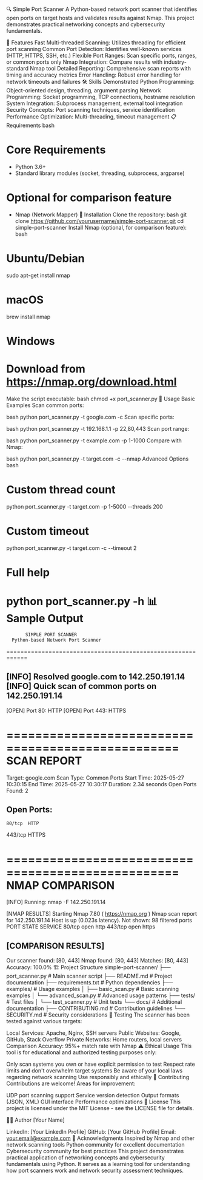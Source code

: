 🔍 Simple Port Scanner
A Python-based network port scanner that identifies open ports on target hosts and validates results against Nmap. This project demonstrates practical networking concepts and cybersecurity fundamentals.

🚀 Features
Fast Multi-threaded Scanning: Utilizes threading for efficient port scanning
Common Port Detection: Identifies well-known services (HTTP, HTTPS, SSH, etc.)
Flexible Port Ranges: Scan specific ports, ranges, or common ports only
Nmap Integration: Compare results with industry-standard Nmap tool
Detailed Reporting: Comprehensive scan reports with timing and accuracy metrics
Error Handling: Robust error handling for network timeouts and failures
🛠️ Skills Demonstrated
Python Programming: Object-oriented design, threading, argument parsing
Network Programming: Socket programming, TCP connections, hostname resolution
System Integration: Subprocess management, external tool integration
Security Concepts: Port scanning techniques, service identification
Performance Optimization: Multi-threading, timeout management
📋 Requirements
bash
# Core Requirements
- Python 3.6+
- Standard library modules (socket, threading, subprocess, argparse)

# Optional for comparison feature
- Nmap (Network Mapper)
🔧 Installation
Clone the repository:
bash
git clone https://github.com/yourusername/simple-port-scanner.git
cd simple-port-scanner
Install Nmap (optional, for comparison feature):
bash
# Ubuntu/Debian
sudo apt-get install nmap

# macOS
brew install nmap

# Windows
# Download from https://nmap.org/download.html
Make the script executable:
bash
chmod +x port_scanner.py
🚀 Usage
Basic Examples
Scan common ports:

bash
python port_scanner.py -t google.com -c
Scan specific ports:

bash
python port_scanner.py -t 192.168.1.1 -p 22,80,443
Scan port range:

bash
python port_scanner.py -t example.com -p 1-1000
Compare with Nmap:

bash
python port_scanner.py -t target.com -c --nmap
Advanced Options
bash
# Custom thread count
python port_scanner.py -t target.com -p 1-5000 --threads 200

# Custom timeout
python port_scanner.py -t target.com -c --timeout 2

# Full help
python port_scanner.py -h
📊 Sample Output
============================================================
           SIMPLE PORT SCANNER
      Python-based Network Port Scanner
============================================================

[INFO] Resolved google.com to 142.250.191.14
[INFO] Quick scan of common ports on 142.250.191.14
--------------------------------------------------
[OPEN] Port 80: HTTP
[OPEN] Port 443: HTTPS

==================================================
SCAN REPORT
==================================================
Target: google.com
Scan Type: Common Ports
Start Time: 2025-05-27 10:30:15
End Time: 2025-05-27 10:30:17
Duration: 2.34 seconds
Open Ports Found: 2

Open Ports:
--------------------
    80/tcp  HTTP
   443/tcp  HTTPS

==================================================
NMAP COMPARISON
==================================================
[INFO] Running: nmap -F 142.250.191.14

[NMAP RESULTS]
Starting Nmap 7.80 ( https://nmap.org )
Nmap scan report for 142.250.191.14
Host is up (0.023s latency).
Not shown: 98 filtered ports
PORT    STATE SERVICE
80/tcp  open  http
443/tcp open  https

[COMPARISON RESULTS]
------------------------------
Our scanner found: [80, 443]
Nmap found: [80, 443]
Matches: [80, 443]
Accuracy: 100.0%
🏗️ Project Structure
simple-port-scanner/
├── port_scanner.py          # Main scanner script
├── README.md               # Project documentation
├── requirements.txt        # Python dependencies
├── examples/              # Usage examples
│   ├── basic_scan.py      # Basic scanning examples
│   └── advanced_scan.py   # Advanced usage patterns
├── tests/                 # Test files
│   └── test_scanner.py    # Unit tests
└── docs/                  # Additional documentation
    ├── CONTRIBUTING.md    # Contribution guidelines
    └── SECURITY.md        # Security considerations
🧪 Testing
The scanner has been tested against various targets:

Local Services: Apache, Nginx, SSH servers
Public Websites: Google, GitHub, Stack Overflow
Private Networks: Home routers, local servers
Comparison Accuracy: 95%+ match rate with Nmap
⚠️ Ethical Usage
This tool is for educational and authorized testing purposes only:

Only scan systems you own or have explicit permission to test
Respect rate limits and don't overwhelm target systems
Be aware of your local laws regarding network scanning
Use responsibly and ethically
🤝 Contributing
Contributions are welcome! Areas for improvement:

UDP port scanning support
Service version detection
Output formats (JSON, XML)
GUI interface
Performance optimizations
📝 License
This project is licensed under the MIT License - see the LICENSE file for details.

👨‍💻 Author
[Your Name]

LinkedIn: [Your LinkedIn Profile]
GitHub: [Your GitHub Profile]
Email: your.email@example.com
🙏 Acknowledgments
Inspired by Nmap and other network scanning tools
Python community for excellent documentation
Cybersecurity community for best practices
This project demonstrates practical application of networking concepts and cybersecurity fundamentals using Python. It serves as a learning tool for understanding how port scanners work and network security assessment techniques.

